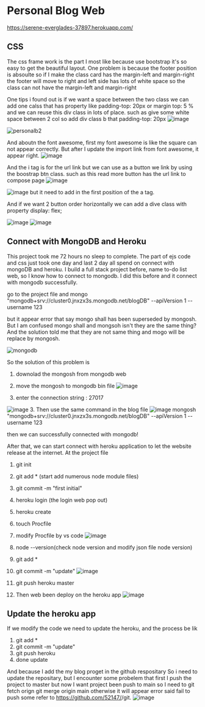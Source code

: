 # Personal Blog Web

https://serene-everglades-37897.herokuapp.com/
## CSS
The css frame work is the part I most like because use bootstrap it's so easy to get the beautiful layout.
One problem is because the footer position is absoulte
so if I make the class card has the margin-left and margin-right
the footer will move to right and left side has lots of white space
so the class can not have the margin-left and margin-right

One tips i found out is if we want a space between the two class
we can add one calss that has property like padding-top: 20px or margin top: 5 % and we can reuse this div class in lots of place.
such as give some white space between 2 col so add div class b that padding-top: 20px 
![image](https://user-images.githubusercontent.com/79159894/186613316-b35a4b5b-e4c5-4abd-8c27-389b7142cb8a.png)

![personalb2](https://user-images.githubusercontent.com/79159894/186612811-918ce150-6ea4-4e9d-b99d-1d43f0fba9b8.png)

And aboutn the font awesome, first my font awesome is like the square can not appear correctly.
But after I update the import link from font awesome, it appear right.
![image](https://user-images.githubusercontent.com/79159894/186619302-ef7c7e2f-2839-4281-b5dd-48c7dcfeebca.png)

And the i tag is for the url link but we can use as a button we link by using the boostrap btn class.
such as this read more button has the url link to compose page
![image](https://user-images.githubusercontent.com/79159894/186620252-00c816fe-053a-492d-a723-ec2b72050b16.png)

![image](https://user-images.githubusercontent.com/79159894/186619893-c0c9d5ed-c44c-45e6-91ac-c73d92aea439.png)
but it need to add in the first position of the a tag.

And if we want 2 button order horizontally
we can add a dive class with property display: flex;

![image](https://user-images.githubusercontent.com/79159894/186621491-c75996a3-e10f-40a8-9678-63375b4bc51c.png)
![image](https://user-images.githubusercontent.com/79159894/186621592-6964578b-c586-4b00-a8f5-bcbba62384c6.png)


## Connect with MongoDB and Heroku

This project took me 72 hours no sleep to complete. The part of ejs code and css just took one day and last 2 day all spend on connect with mongoDB and heroku.
I build a full stack project before, name to-do list web, so I know how to connect to mongodb.
I did this before and it connect with mongodb successfully.

go to the project file and 
mongo "mongodb+srv://cluster0.jnxzx3s.mongodb.net/blogDB" --apiVersion 1 --username 123

but it appear error that say mongo shall has been superseded by mongosh.
But I am confused mongo shall and mongsoh isn't they are the same thing? And the solution told me that they are not same thing and mogo will be replace by mongosh.

![mongodb](https://user-images.githubusercontent.com/79159894/186591806-7477a78b-e051-4de3-a521-45cd9b9b91d5.png)

So the solution of this problem is 
1. downolad the mongosh from mongodb web
2. move the mongosh to mongodb bin file
![image](https://user-images.githubusercontent.com/79159894/186622201-d71bef18-020e-4741-a87a-e807547ed4c9.png)

4. enter the connection string : 27017

![image](https://user-images.githubusercontent.com/79159894/186603301-b1ae124f-1552-476d-8ecf-5f1a065e7424.png)
3. Then use the same command in the blog file
![image](https://user-images.githubusercontent.com/79159894/186603786-4f441ffc-1d91-4ccf-827a-19888d2f7297.png)
mongosh "mongodb+srv://cluster0.jnxzx3s.mongodb.net/blogDB" --apiVersion 1 --username 123

then we can successfully connected with mongodb!


After that, we can start connect with heroku application to let the website release at the internet.
At the project file
1. git init
2. git add * (start add numerous node module files)
3. git commit -m "first initial"
4. heroku login (the login web pop out)
5. heroku create
6. touch Procfile
7. modify Procfile by vs code
![image](https://user-images.githubusercontent.com/79159894/186606063-b5fbfbbd-3b35-42d4-959a-9c2e3b726301.png)


9. node --version(check node version and modify json file node version)
10. git add *
11. git commit -m "update"
![image](https://user-images.githubusercontent.com/79159894/186606276-4996f1d3-a9b1-4717-bd4a-1b85e5c562ba.png)

13. git push heroku master
14. Then web been deploy on the heroku app
![image](https://user-images.githubusercontent.com/79159894/186608379-7f59922a-c86f-4cd5-b776-44081e3c54cf.png)


## Update the heroku app
If we modify the code we need to update the heroku, and the process be lik
1. git add * 
2. git commit -m "update"
3. git push heroku
4. done update


And because I add the my blog proget in the github respositary
So i need to update the repositary, but I encounter some probelem that first I push the project to master but now I want project been push to main
so I need to
git fetch orign
git merge origin main
otherwise it will appear error said fail to push some refer to https://github.com/52147/<repository name>/git.
![image](https://user-images.githubusercontent.com/79159894/186609145-fdb72c7c-95f3-47e6-b013-0122edfaf214.png)

